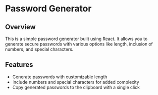 # Password Generator

## Overview
This is a simple password generator built using React. It allows you to generate secure passwords with various options like length, inclusion of numbers, and special characters.

## Features
- Generate passwords with customizable length
- Include numbers and special characters for added complexity
- Copy generated passwords to the clipboard with a single click